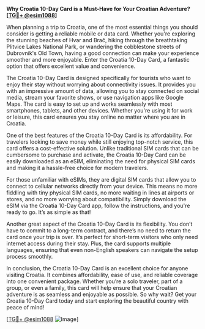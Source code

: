 **Why Croatia 10-Day Card is a Must-Have for Your Croatian Adventure? [[TG💪+ @esim1088](https://t.me/s/esim1088)]**

When planning a trip to Croatia, one of the most essential things you should consider is getting a reliable mobile or data card. Whether you're exploring the stunning beaches of Hvar and Brač, hiking through the breathtaking Plitvice Lakes National Park, or wandering the cobblestone streets of Dubrovnik's Old Town, having a good connection can make your experience smoother and more enjoyable. Enter the Croatia 10-Day Card, a fantastic option that offers excellent value and convenience.

The Croatia 10-Day Card is designed specifically for tourists who want to enjoy their stay without worrying about connectivity issues. It provides you with an impressive amount of data, allowing you to stay connected on social media, stream your favorite shows, or use navigation apps like Google Maps. The card is easy to set up and works seamlessly with most smartphones, tablets, and other devices. Whether you're using it for work or leisure, this card ensures you stay online no matter where you are in Croatia.

One of the best features of the Croatia 10-Day Card is its affordability. For travelers looking to save money while still enjoying top-notch service, this card offers a cost-effective solution. Unlike traditional SIM cards that can be cumbersome to purchase and activate, the Croatia 10-Day Card can be easily downloaded as an eSIM, eliminating the need for physical SIM cards and making it a hassle-free choice for modern travelers.

For those unfamiliar with eSIMs, they are digital SIM cards that allow you to connect to cellular networks directly from your device. This means no more fiddling with tiny physical SIM cards, no more waiting in lines at airports or stores, and no more worrying about compatibility. Simply download the eSIM via the Croatia 10-Day Card app, follow the instructions, and you're ready to go. It’s as simple as that!

Another great aspect of the Croatia 10-Day Card is its flexibility. You don’t have to commit to a long-term contract, and there’s no need to return the card once your trip is over. It’s perfect for short-term visitors who only need internet access during their stay. Plus, the card supports multiple languages, ensuring that even non-English speakers can navigate the setup process smoothly.

In conclusion, the Croatia 10-Day Card is an excellent choice for anyone visiting Croatia. It combines affordability, ease of use, and reliable coverage into one convenient package. Whether you’re a solo traveler, part of a group, or even a family, this card will help ensure that your Croatian adventure is as seamless and enjoyable as possible. So why wait? Get your Croatia 10-Day Card today and start exploring the beautiful country with peace of mind! 

[[TG💪+ @esim1088](https://t.me/s/esim1088) ![Image](https://i.postimg.cc/Y0z9fWf4/image.png)]
